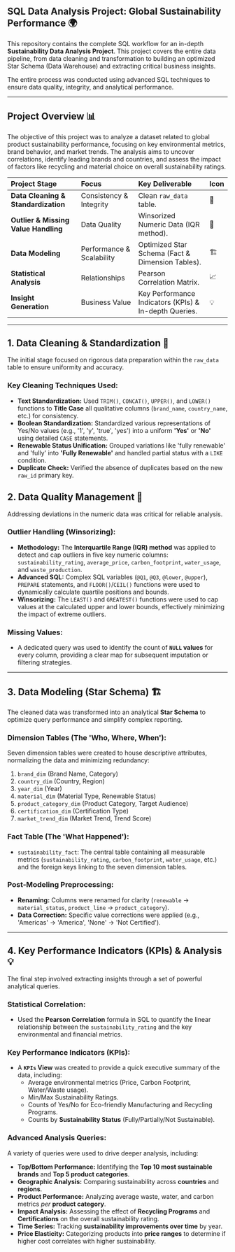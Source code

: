 ## SQL Data Analysis Project: Global Sustainability Performance 🌍

This repository contains the complete SQL workflow for an in-depth **Sustainability Data Analysis Project**. This project covers the entire data pipeline, from data cleaning and transformation to building an optimized Star Schema (Data Warehouse) and extracting critical business insights.

The entire process was conducted using advanced SQL techniques to ensure data quality, integrity, and analytical performance.

---

## Project Overview 📊

The objective of this project was to analyze a dataset related to global product sustainability performance, focusing on key environmental metrics, brand behavior, and market trends. The analysis aims to uncover correlations, identify leading brands and countries, and assess the impact of factors like recycling and material choice on overall sustainability ratings.

| Project Stage | Focus | Key Deliverable | Icon |
| :--- | :--- | :--- | :--- |
| **Data Cleaning & Standardization** | Consistency & Integrity | Clean `raw_data` table. | 🧹 |
| **Outlier & Missing Value Handling** | Data Quality | Winsorized Numeric Data (IQR method). | 🔬 |
| **Data Modeling** | Performance & Scalability | Optimized Star Schema (Fact & Dimension Tables). | 🏗️ |
| **Statistical Analysis** | Relationships | Pearson Correlation Matrix. | 📈 |
| **Insight Generation** | Business Value | Key Performance Indicators (KPIs) & In-depth Queries. | 💡 |

---

## 1. Data Cleaning & Standardization 🧹

The initial stage focused on rigorous data preparation within the `raw_data` table to ensure uniformity and accuracy.

### Key Cleaning Techniques Used:
* **Text Standardization:** Used `TRIM()`, `CONCAT()`, `UPPER()`, and `LOWER()` functions to **Title Case** all qualitative columns (`brand_name`, `country_name`, etc.) for consistency.
* **Boolean Standardization:** Standardized various representations of Yes/No values (e.g., '1', 'y', 'true', 'yes') into a uniform **'Yes'** or **'No'** using detailed `CASE` statements.
* **Renewable Status Unification:** Grouped variations like 'fully renewable' and 'fully' into **'Fully Renewable'** and handled partial status with a `LIKE` condition.
* **Duplicate Check:** Verified the absence of duplicates based on the new `raw_id` primary key.

## 2. Data Quality Management 🔬

Addressing deviations in the numeric data was critical for reliable analysis.

### Outlier Handling (Winsorizing):
* **Methodology:** The **Interquartile Range (IQR) method** was applied to detect and cap outliers in five key numeric columns: `sustainability_rating`, `average_price`, `carbon_footprint`, `water_usage`, and `waste_production`.
* **Advanced SQL:** Complex SQL variables (`@Q1`, `@Q3`, `@lower`, `@upper`), `PREPARE` statements, and `FLOOR()`/`CEIL()` functions were used to dynamically calculate quartile positions and bounds.
* **Winsorizing:** The `LEAST()` and `GREATEST()` functions were used to cap values at the calculated upper and lower bounds, effectively minimizing the impact of extreme outliers.

### Missing Values:
* A dedicated query was used to identify the count of **`NULL` values** for every column, providing a clear map for subsequent imputation or filtering strategies.

---

## 3. Data Modeling (Star Schema) 🏗️

The cleaned data was transformed into an analytical **Star Schema** to optimize query performance and simplify complex reporting.

### Dimension Tables (The 'Who, Where, When'):
Seven dimension tables were created to house descriptive attributes, normalizing the data and minimizing redundancy:
1.  `brand_dim` (Brand Name, Category)
2.  `country_dim` (Country, Region)
3.  `year_dim` (Year)
4.  `material_dim` (Material Type, Renewable Status)
5.  `product_category_dim` (Product Category, Target Audience)
6.  `certification_dim` (Certification Type)
7.  `market_trend_dim` (Market Trend, Trend Score)

### Fact Table (The 'What Happened'):
* `sustainability_fact`: The central table containing all measurable metrics (`sustainability_rating`, `carbon_footprint`, `water_usage`, etc.) and the foreign keys linking to the seven dimension tables.

### Post-Modeling Preprocessing:
* **Renaming:** Columns were renamed for clarity (`renewable` $\rightarrow$ `material_status`, `product_line` $\rightarrow$ `product_category`).
* **Data Correction:** Specific value corrections were applied (e.g., 'Americas' $\rightarrow$ 'America', 'None' $\rightarrow$ 'Not Certified').

---

## 4. Key Performance Indicators (KPIs) & Analysis 💡

The final step involved extracting insights through a set of powerful analytical queries.

### Statistical Correlation:
* Used the **Pearson Correlation** formula in SQL to quantify the linear relationship between the `sustainability_rating` and the key environmental and financial metrics.

### Key Performance Indicators (KPIs):
* A **`KPIs` View** was created to provide a quick executive summary of the data, including:
    * Average environmental metrics (Price, Carbon Footprint, Water/Waste usage).
    * Min/Max Sustainability Ratings.
    * Counts of Yes/No for Eco-friendly Manufacturing and Recycling Programs.
    * Counts by **Sustainability Status** (Fully/Partially/Not Sustainable).

### Advanced Analysis Queries:
A variety of queries were used to drive deeper analysis, including:

* **Top/Bottom Performance:** Identifying the **Top 10 most sustainable brands** and **Top 5 product categories**.
* **Geographic Analysis:** Comparing sustainability across **countries** and **regions**.
* **Product Performance:** Analyzing average waste, water, and carbon metrics *per* **product category**.
* **Impact Analysis:** Assessing the effect of **Recycling Programs** and **Certifications** on the overall sustainability rating.
* **Time Series:** Tracking **sustainability improvements over time** by year.
* **Price Elasticity:** Categorizing products into **price ranges** to determine if higher cost correlates with higher sustainability.
